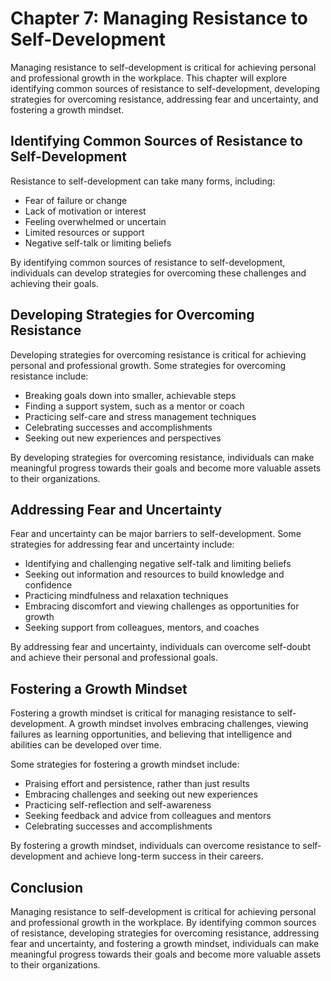 Chapter 7: Managing Resistance to Self-Development
==================================================

Managing resistance to self-development is critical for achieving personal and professional growth in the workplace. This chapter will explore identifying common sources of resistance to self-development, developing strategies for overcoming resistance, addressing fear and uncertainty, and fostering a growth mindset.

Identifying Common Sources of Resistance to Self-Development
------------------------------------------------------------

Resistance to self-development can take many forms, including:

* Fear of failure or change
* Lack of motivation or interest
* Feeling overwhelmed or uncertain
* Limited resources or support
* Negative self-talk or limiting beliefs

By identifying common sources of resistance to self-development, individuals can develop strategies for overcoming these challenges and achieving their goals.

Developing Strategies for Overcoming Resistance
-----------------------------------------------

Developing strategies for overcoming resistance is critical for achieving personal and professional growth. Some strategies for overcoming resistance include:

* Breaking goals down into smaller, achievable steps
* Finding a support system, such as a mentor or coach
* Practicing self-care and stress management techniques
* Celebrating successes and accomplishments
* Seeking out new experiences and perspectives

By developing strategies for overcoming resistance, individuals can make meaningful progress towards their goals and become more valuable assets to their organizations.

Addressing Fear and Uncertainty
-------------------------------

Fear and uncertainty can be major barriers to self-development. Some strategies for addressing fear and uncertainty include:

* Identifying and challenging negative self-talk and limiting beliefs
* Seeking out information and resources to build knowledge and confidence
* Practicing mindfulness and relaxation techniques
* Embracing discomfort and viewing challenges as opportunities for growth
* Seeking support from colleagues, mentors, and coaches

By addressing fear and uncertainty, individuals can overcome self-doubt and achieve their personal and professional goals.

Fostering a Growth Mindset
--------------------------

Fostering a growth mindset is critical for managing resistance to self-development. A growth mindset involves embracing challenges, viewing failures as learning opportunities, and believing that intelligence and abilities can be developed over time.

Some strategies for fostering a growth mindset include:

* Praising effort and persistence, rather than just results
* Embracing challenges and seeking out new experiences
* Practicing self-reflection and self-awareness
* Seeking feedback and advice from colleagues and mentors
* Celebrating successes and accomplishments

By fostering a growth mindset, individuals can overcome resistance to self-development and achieve long-term success in their careers.

Conclusion
----------

Managing resistance to self-development is critical for achieving personal and professional growth in the workplace. By identifying common sources of resistance, developing strategies for overcoming resistance, addressing fear and uncertainty, and fostering a growth mindset, individuals can make meaningful progress towards their goals and become more valuable assets to their organizations.
